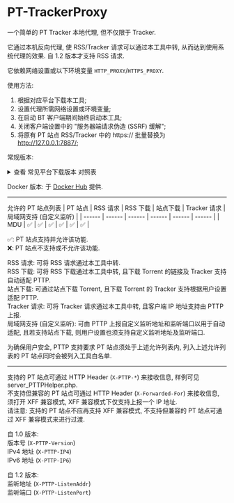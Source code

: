 # PT-TrackerProxy
一个简单的 PT Tracker 本地代理, 但不仅限于 Tracker.

它通过本机反向代理, 使 RSS/Tracker 请求可以通过本工具中转, 从而达到使用系统代理的效果. 自 1.2 版本才支持 RSS 请求.

它依赖网络设置或以下环境变量 ```HTTP_PROXY```/```HTTPS_PROXY```.

使用方法:
1. 根据对应平台下载本工具;
2. 设置代理所需网络设置或环境变量;
3. 在启动 BT 客户端期间始终启动本工具;
4. 关闭客户端设置中的 "服务器端请求伪造 (SSRF) 缓解";
5. 将原有 PT 站点 RSS/Tracker 中的 https:// 批量替换为 http://127.0.0.1:7887/;

常规版本:
<details>
<summary>查看 常见平台下载版本 对照表</summary>

| 操作系统 | 处理器架构 | 处理器位数 | 下载版本      | 说明 |
| -------- | ---------- | ---------- | ------------- | ----------------- |
| macOS    | ARM64      | 64 位      | darwin-arm64  | 常见于 Apple M 系列 |
| macOS    | AMD64      | 64 位      | darwin-amd64  | 常见于 Intel 系列 |
| Windows  | AMD64      | 64 位      | windows-amd64 | 常见于大部分现代 PC |
| Windows  | i386       | 32 位      | windows-386   | 少见于部分老式 PC |
| Windows  | ARM64      | 64 位      | windows-arm64 | 常见于新型平台, 应用于部分平板/笔记本/少数特殊硬件 |
| Windows  | ARMv7      | 32 位      | windows-arm   | 少见于罕见平台, 应用于部分上古硬件, 如 Surface RT 等 |
| Linux    | AMD64      | 64 位      | linux-amd64   | 常见于大部分 NAS 及服务器 |
| Linux    | i386       | 32 位      | linux-386     | 少见于部分老式 NAS 及服务器 |
| Linux    | ARM64      | 64 位      | linux-arm64   | 常见于部分服务器及开发板, 如 Oracle 或 Raspberry Pi 等 |
| Linux    | ARMv*      | 32 位      | linux-armv*   | 少见于部分老式服务器及开发板, 查看 /proc/cpuinfo 或 从高到底试哪个能跑 |

其它版本的 Linux/NetBSD/FreeBSD/OpenBSD/Solaris 可以此类推, 并在列表中选择适合自己的.
</details>

Docker 版本: 于 [Docker Hub](https://hub.docker.com/r/monikadesignuniverse/pt-trackerproxy) 提供.

--------------------

允许的 PT 站点列表
| PT 站点 | RSS 请求 | RSS 下载 | 站点下载 | Tracker 请求 | 局域网支持 (自定义监听) |
| ------ | ------ | ------ | ------ | ------ | ------ |
| MDU | ✅ | ✅️ | ✅ | ✅ | ✅ | ✅ |

✅: PT 站点支持并允许该功能.  
❌: PT 站点不支持或不允许该功能.

RSS 请求: 可将 RSS 请求通过本工具中转.  
RSS 下载: 可将 RSS 下载通过本工具中转, 且下载 Torrent 的链接及 Tracker 支持自动适配 PTTP.  
站点下载: 可通过站点下载 Torrent,  且下载 Torrent 的 Tracker 支持根据用户设置适配 PTTP.  
Tracker 请求: 可将 Tracker 请求通过本工具中转, 且客户端 IP 地址支持由 PTTP 上报.  
局域网支持 (自定义监听): 可由 PTTP 上报自定义监听地址和监听端口以用于自动适配, 且若支持站点下载, 则用户设置也须支持自定义监听地址及监听端口.

为确保用户安全, PTTP 支持要求 PT 站点须处于上述允许列表内, 列入上述允许列表的 PT 站点同时会被列入工具白名单.

--------------------

支持的 PT 站点可通过 HTTP Header (```X-PTTP-*```) 来接收信息, 样例可见 server_PTTPHelper.php.  
不支持但兼容的 PT 站点可通过 HTTP Header (```X-Forwarded-For```) 来接收信息, 须打开 XFF 兼容模式, XFF 兼容模式下仅支持上报一个 IP 地址.  
请注意: 支持的 PT 站点不应再支持 XFF 兼容模式, 不支持但兼容的 PT 站点可通过 XFF 兼容模式来进行过渡.

自 1.0 版本:  
版本号 (```X-PTTP-Version```)  
IPv4 地址 (```X-PTTP-IP4```)  
IPv6 地址 (```X-PTTP-IP6```)

自 1.2 版本:  
监听地址 (```X-PTTP-ListenAddr```)  
监听端口 (```X-PTTP-ListenPort```)
